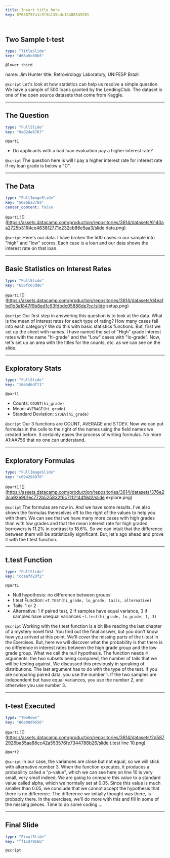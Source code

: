 ```yaml
---
title: Insert title here
key: 07638757a1c9f5b135cdc134885d9201

---
```

## Two Sample t-test

```yaml
type: "TitleSlide"
key: "d68a5e80b5"
```

`@lower_third`

name: Jim Hunter
title: Retrovirology Laboratory, UNIFESP Brazil


`@script`
Let's look at how statistics can help us resolve a simple question. We have a sample of 500 loans granted by the LendingClub. The dataset is one of the open source datasets that come from Kaggle.


---
## The Question

```yaml
type: "FullSlide"
key: "9a024e6767"
```

`@part1`
- Do applicants with a bad loan evaluation pay a higher interest rate?


`@script`
The question here is will I pay a higher interest rate for interest rate if my loan grade is below a "C".


---
## The Data

```yaml
type: "FullImageSlide"
key: "5026ba378a"
center_content: false
```

`@part1`
![](https://assets.datacamp.com/production/repositories/3614/datasets/6140aa2725b31ff4ce4638f2771e232cb86e5aa3/slide data.png)


`@script`
Here's our data. I have broken the 500 cases in our sample into "high" and "low" scores. Each case is a loan and our data shows the interest rate on that loan.


---
## Basic Statistics on Interest Rates

```yaml
type: "FullSlide"
key: "656fc03da6"
```

`@part1`
![](https://assets.datacamp.com/production/repositories/3614/datasets/d4eafbd1b3a1847f9b8ed1c93fdbdc05886de7cc/slide setup.png)


`@script`
Our first step in answering this question is to look at the data. What is the mean of interest rates for each type of rating? How many cases fall into each category?
We do this with basic statistics functions. But, first we set up the sheet with names. I have named the set of "High" grade interest rates with the name "hi-grade" and the "Low" cases with "lo-grade". Now, let's set up an area with the titles for the counts, etc. as we can see on the slide.


---
## Exploratory Stats

```yaml
type: "FullSlide"
key: "10e5d6df71"
```

`@part1`
- Counts: ```COUNT(hi_grade)``` 
- Mean:   ```AVERAGE(hi_grade)```
- Standard Deviation: ```STDEV(hi_grade)```


`@script`
Our 3 functions are COUNT, AVERAGE and STDEV. Now we can put formulas in the cells to the right of the names using the field names we created before. It certainly eases the process of writing formulas. No more A1:AA756 that no one can understand.


---
## Exploratory Formulas

```yaml
type: "FullImageSlide"
key: "c694288970"
```

`@part1`
![](https://assets.datacamp.com/production/repositories/3614/datasets/376e23ca92e901ec772b525832f6c7112144f9d2/slide explore.png)


`@script`
The formulas are now in. And we have some results. I've also shown the formulas themselves off to the right of the values to help you with them. We can see that we have many more cases with high grades than with low grades and that the mean interest rate for high graded borrowers is 11.2% in contrast to 18.6%. So we can intuit that the difference between them will be statistically significant. 
But, let's ago ahead and prove it with the t.test function.


---
## t.test Function

```yaml
type: "FullSlide"
key: "ccaafd20f2"
```

`@part1`
- Null hypothesis: no difference between groups
- t.test Function: ```=T.TEST(hi_grade, lo_grade, tails, alternative)```
- Tails: 1 or 2
- Alternative:  1 if paired test, 2 if samples have equal variance, 3 if samples have unequal variances
-```t.test(hi_grade, lo_grade, 1, 3)```


`@script`
Working with the t.test function is a bit like reading the last chapter of a mystery novel first. You find out the final answer, but you don't know how you arrived at this point. We'll cover the missing parts of the t-test in the Exercises.
But, here we will discover what the probability is that there is no difference in interest rates between the high grade group and the low grade group. What we call the null hypothesis.
The function needs 4 arguments: the two subsets being compared, the number of tails that we will be testing against. We discussed this previously in speaking of distributions. The last argument has to do with the type of the test. If you are comparing paired data, you use the number 1. If the two samples are independent but have equal variances, you use the number 2, and otherwise you use number 3.


---
## t-test Executed

```yaml
type: "TwoRows"
key: "86e00d9656"
```

`@part1`
![](https://assets.datacamp.com/production/repositories/3614/datasets/2d5872926ba55aa88cc42a553576fe7344788b26/slide t.test line 10.png)


`@part2`



`@script`
In our case, the variances are close but not equal, so we will stick with alternative number 3. When the function executes, it produces a probability called a "p-value", which we can see here on line 10 is very small, very small indeed. We are going to compare this value to a standard value called alpha, which we normally set at 0.05. Since this value is much smaller than 0.05, we conclude that we cannot accept the hypothesis that there is no difference. The difference we initially thought was there, is probably there. In the exercises, we'll do more with this and fill in some of the missing pieces. Time to do some coding ...


---
## Final Slide

```yaml
type: "FinalSlide"
key: "ff1cd7916b"
```

`@script`


